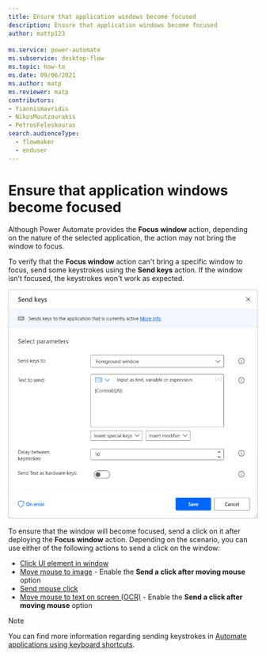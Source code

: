 ```yaml
---
title: Ensure that application windows become focused
description: Ensure that application windows become focused 
author: mattp123

ms.service: power-automate
ms.subservice: desktop-flow
ms.topic: how-to
ms.date: 09/06/2021
ms.author: matp
ms.reviewer: matp
contributors:
- Yiannismavridis
- NikosMoutzourakis
- PetrosFeleskouras
search.audienceType: 
  - flowmaker
  - enduser
---
```


# Ensure that application windows become focused 

Although Power Automate provides the **Focus window** action, depending on the nature of the selected application, the action may not bring the window to focus.

To verify that the **Focus window** action can't bring a specific window to focus, send some keystrokes using the **Send keys** action. If the window isn't focused, the keystrokes won't work as expected.

![Screenshot of the Send keys action.](media/ensure-windows-become-focused/send-keys-action.png)

To ensure that the window will become focused, send a click on it after deploying the **Focus window** action. Depending on the scenario, you can use either of the following actions to send a click on the window: 

- [Click UI element in window](../actions-reference/uiautomation.md#click)
- [Move mouse to image](../actions-reference/mouseandkeyboard.md#movemousetoimagebase) - Enable the **Send a click after moving mouse** option
- [Send mouse click](../actions-reference/mouseandkeyboard.md#sendmouseclick)
- [Move mouse to text on screen (OCR)](../actions-reference/mouseandkeyboard.md#movemousetotextonscreenwithocraction) - Enable the **Send a click after moving mouse** option

> [!NOTE]
> You can find more information regarding sending keystrokes in [Automate applications using keyboard shortcuts](automate-applications-keyboard-shortcuts.md).
